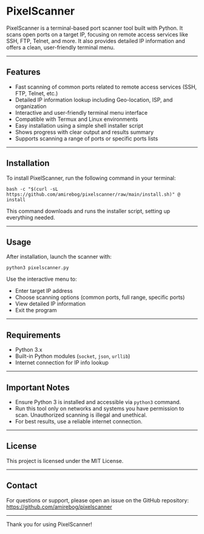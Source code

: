 <h1>PixelScanner</h1>

<p>PixelScanner is a terminal-based port scanner tool built with Python. It scans open ports on a target IP, focusing on remote access services like SSH, FTP, Telnet, and more. It also provides detailed IP information and offers a clean, user-friendly terminal menu.</p>

<hr />

<h2>Features</h2>

<ul>
  <li>Fast scanning of common ports related to remote access services (SSH, FTP, Telnet, etc.)</li>
  <li>Detailed IP information lookup including Geo-location, ISP, and organization</li>
  <li>Interactive and user-friendly terminal menu interface</li>
  <li>Compatible with Termux and Linux environments</li>
  <li>Easy installation using a simple shell installer script</li>
  <li>Shows progress with clear output and results summary</li>
  <li>Supports scanning a range of ports or specific ports lists</li>
</ul>

<hr />

<h2>Installation</h2>

<p>To install PixelScanner, run the following command in your terminal:</p>

<pre><code>bash -c "$(curl -sL https://github.com/amirebog/pixelscanner/raw/main/install.sh)" @ install
</code></pre>

<p>This command downloads and runs the installer script, setting up everything needed.</p>

<hr />

<h2>Usage</h2>

<p>After installation, launch the scanner with:</p>

<pre><code>python3 pixelscanner.py
</code></pre>

<p>Use the interactive menu to:</p>

<ul>
  <li>Enter target IP address</li>
  <li>Choose scanning options (common ports, full range, specific ports)</li>
  <li>View detailed IP information</li>
  <li>Exit the program</li>
</ul>

<hr />

<h2>Requirements</h2>

<ul>
  <li>Python 3.x</li>
  <li>Built-in Python modules (<code>socket</code>, <code>json</code>, <code>urllib</code>)</li>
  <li>Internet connection for IP info lookup</li>
</ul>

<hr />

<h2>Important Notes</h2>

<ul>
  <li>Ensure Python 3 is installed and accessible via <code>python3</code> command.</li>
  <li>Run this tool only on networks and systems you have permission to scan. Unauthorized scanning is illegal and unethical.</li>
  <li>For best results, use a reliable internet connection.</li>
</ul>

<hr />

<h2>License</h2>

<p>This project is licensed under the MIT License.</p>

<hr />

<h2>Contact</h2>

<p>For questions or support, please open an issue on the GitHub repository:<br />
<a href="https://github.com/amirebog/pixelscanner" target="_blank" rel="noopener noreferrer">https://github.com/amirebog/pixelscanner</a></p>

<hr />

<p>Thank you for using PixelScanner!</p>

